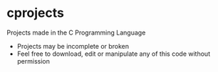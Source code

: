 # cprojects
Projects made in the C Programming Language
 - Projects may be incomplete or broken
 - Feel free to download, edit or manipulate any of this code without permission
 
